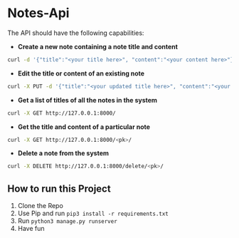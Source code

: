 # Notes-Api

The API should have the following capabilities:

* **Create a new note containing a note title and content**  
```bash
curl -d '{"title":"<your title here>", "content":"<your content here>"}' -H 'Content-Type: application/json' http://127.0.0.1:8000/postNote/
```
* **Edit the title or content of an existing note**  
```bash
curl -X PUT -d '{"title":"<your updated title here>", "content":"<your updated content here>"}' -H 'Content-Type: application/json' http://127.0.0.1:8000/update/<pk>/
```
* **Get a list of titles of all the notes in the system**  
```bash
curl -X GET http://127.0.0.1:8000/
```
* **Get the title and content of a particular note**  
```bash
curl -X GET http://127.0.0.1:8000/<pk>/
```
* **Delete a note from the system**  
```bash
curl -X DELETE http://127.0.0.1:8000/delete/<pk>/
```

## How to run this Project
1. Clone the Repo
2. Use Pip and run `pip3 install -r requirements.txt`
3. Run `python3 manage.py runserver`
4. Have fun

